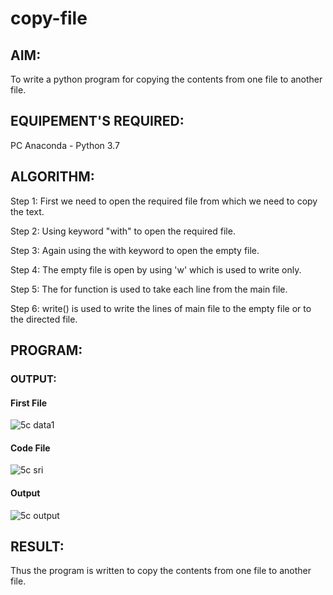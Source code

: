 # copy-file

## AIM:

To write a python program for copying the contents from one file to another file.

## EQUIPEMENT'S REQUIRED: 

PC
Anaconda - Python 3.7

## ALGORITHM: 

Step 1:
First we need to open the required file from which we need to copy the text.

Step 2:
Using keyword "with" to open the required file.

Step 3:
Again using the with keyword to open the empty file.

Step 4:
The empty file is open by using 'w' which is used to write only.

Step 5:
The for function is used to take each line from the main file.

Step 6:
write() is used to write the lines of main file to the empty file or to the directed file.

## PROGRAM:




### OUTPUT:

#### First File

![5c data1](https://user-images.githubusercontent.com/114944059/214779748-dbfd19df-9bb4-4998-a57f-dd50b531c021.png)

#### Code File 

![5c sri](https://user-images.githubusercontent.com/114944059/214780148-bb1d2ed4-9f65-4738-b1da-dc58443d4a7e.png)

#### Output

![5c output](https://user-images.githubusercontent.com/114944059/214780316-d44aed52-5d0f-42d9-b718-8f6e32742b2f.png)



## RESULT:

Thus the program is written to copy the contents from one file to another file.
